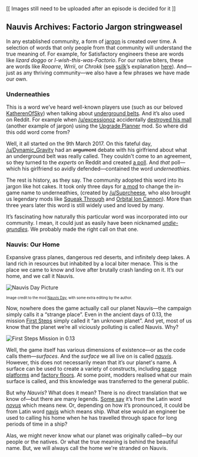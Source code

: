 [[ Images still need to be uploaded after an episode is decided for it ]]

## Nauvis Archives: Factorio Jargon <author>stringweasel</author>

In any established community, a form of [jargon](https://en.wikipedia.org/wiki/Jargon) is created over time. A selection of words that only people from that community will understand the true meaning of. For example, for Satisfactory engineers these are words like _lizard doggo_ or _I-wish-this-was-Factorio_. For our native biters, these are words like _Rooarre_, _Wrrii_, or _Chrokk_ (see [ssilk](https://forums.factorio.com/memberlist.php?mode=viewprofile&u=507)’s explanation [here](https://forums.factorio.com/viewtopic.php?t=63040&start=40)). And—just as any thriving community—we also have a few phrases we have made our own.

### Underneathies

This is a word we’ve heard well-known players use (such as our beloved [KatherenOfSky](https://www.youtube.com/channel/UCTIV3KbAvaGEyNjoMoNaGtQ)) when talking about [underground belts](https://wiki.factorio.com/Underground_belt). And it’s also used on Reddit. For example when [/u/excessionoz](https://www.reddit.com/user/excessionoz/) accidentally [destroyed his mall](https://www.reddit.com/r/factorio/comments/9s7x30/tip_be_very_sure_of_your_circumstances_when/) (another example of jargon) using the [Upgrade Planner](https://mods.factorio.com/mod/upgrade-planner) mod. So where did this odd word come from?

Well, it all started on the 9th March 2017. On this fateful day, [/u/Dynamic_Gravity](https://www.reddit.com/user/Dynamic_Gravity/) had an ~~argument~~ debate with his girlfriend about what an underground belt was really called. They couldn't come to an agreement, so they turned to the *experts* on Reddit and created [a poll](https://www.reddit.com/r/factorio/comments/5yi071/need_your_help_in_settling_a_debate_with_gf/). And *that* poll—which his girlfriend so avidly defended—contained the word _underneathies_.

The rest is history, as they say. The community adopted this word into its jargon like hot cakes. It took only three days for [a mod](https://mods.factorio.com/mod/Underneathies) to change the in-game name to underneathies, (created by [/u/Suprcheese](https://www.reddit.com/user/Suprcheese/), who also brought us legendary mods like [Squeak Through](https://mods.factorio.com/mod/Squeak%20Through) and [Orbital Ion Cannon](https://mods.factorio.com/mod/Orbital%20Ion%20Cannon)). More than three years later this word is still widely used and loved by many.

It’s fascinating how naturally this particular word was incorporated into our community. I mean, it could just as easily have been nicknamed [_undie-grundies_](https://www.reddit.com/r/factorio/comments/5yi071/need_your_help_in_settling_a_debate_with_gf/deqgd0x?context=3). We probably made the right call on that one.

### Nauvis: Our Home

Expansive grass planes, dangerous red deserts, and infinitely deep lakes. A land rich in resources but inhabited by a local biter menace. This is the place we came to know and love after brutally crash landing on it. It’s our home, and we call it Nauvis.

![Nauvis Day Picture](https://media.alt-f4.blog/ALTF4/9/nauvis_day.jpg)

<sub><sup>Image credit to the mod [Nauvis Day](https://mods.factorio.com/mod/NauvisDay), with some extra editing by the author.</sub></sup>

Now, nowhere does the game actually call our planet Nauvis—the campaign simply calls it a “strange place”. Even in the ancient days of 0.13, the mission [First Steps](https://forums.factorio.com/viewtopic.php?t=51100) simply called it “an unknown planet”. And yet, most of us know that the planet we’re all viciously polluting is called Nauvis. Why?

![First Steps Mission in 0.13](https://media.alt-f4.blog/ALTF4/9/first_steps.jpg)

Well, the game itself has various dimensions of existence—or as the code calls them—*surfaces*. And the *surface* we all live on is called [_nauvis_](https://lua-api.factorio.com/latest/LuaSurface.html). However, this does not necessarily mean that it’s our planet's name. A surface can be used to create a variety of constructs, including [space platforms](https://mods.factorio.com/mod/space-exploration) and [factory floors](https://mods.factorio.com/mod/Factorissimo2). At some point, modders realised what our main surface is called, and this knowledge was transferred to the general public.

But why *Nauvis*? What does it mean? There is no direct translation that we know of—but there are many legends. [Some say](https://www.reddit.com/r/factorio/comments/7erfs8/whats_the_origin_of_the_planets_name_nauvis/dq7faa4?context=3) it’s from the Latin word [_novus_](https://en.wiktionary.org/wiki/novus) which means new. Or, depending on how it’s pronounced, it could be from Latin word [navis](https://en.wiktionary.org/wiki/navis) which means ship. What else would an engineer be used to calling his home when he has travelled through space for long periods of time in a ship?

Alas, we might never know what our planet was originally called—by our people or the natives. Or what the true meaning is behind the beautiful name. But, we will always call the home we're stranded on Nauvis.
